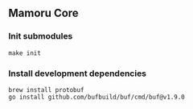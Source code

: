 ## Mamoru Core

### Init submodules

```shell
make init
```

### Install development dependencies

```shell
brew install protobuf
go install github.com/bufbuild/buf/cmd/buf@v1.9.0
```
